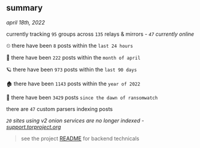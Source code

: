 
## summary
_april 18th, 2022_

currently tracking `95` groups across `135` relays & mirrors - _`47` currently online_

⏲ there have been `8` posts within the `last 24 hours`

🦈 there have been `222` posts within the `month of april`

🪐 there have been `973` posts within the `last 90 days`

🏚 there have been `1143` posts within the `year of 2022`

🦕 there have been `3429` posts `since the dawn of ransomwatch`

there are `47` custom parsers indexing posts

_`20` sites using v2 onion services are no longer indexed - [support.torproject.org](https://support.torproject.org/onionservices/v2-deprecation/)_

> see the project [README](https://github.com/thetanz/ransomwatch#ransomwatch--) for backend technicals
